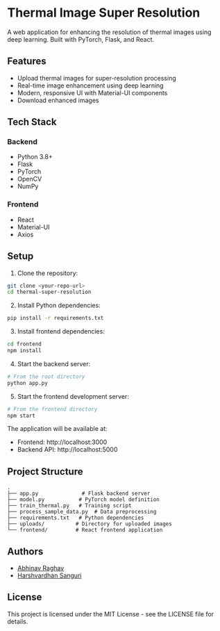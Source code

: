 # Thermal Image Super Resolution

A web application for enhancing the resolution of thermal images using deep learning. Built with PyTorch, Flask, and React.

## Features

- Upload thermal images for super-resolution processing
- Real-time image enhancement using deep learning
- Modern, responsive UI with Material-UI components
- Download enhanced images

## Tech Stack

### Backend
- Python 3.8+
- Flask
- PyTorch
- OpenCV
- NumPy

### Frontend
- React
- Material-UI
- Axios

## Setup

1. Clone the repository:
```bash
git clone <your-repo-url>
cd thermal-super-resolution
```

2. Install Python dependencies:
```bash
pip install -r requirements.txt
```

3. Install frontend dependencies:
```bash
cd frontend
npm install
```

4. Start the backend server:
```bash
# From the root directory
python app.py
```

5. Start the frontend development server:
```bash
# From the frontend directory
npm start
```

The application will be available at:
- Frontend: http://localhost:3000
- Backend API: http://localhost:5000

## Project Structure

```
.
├── app.py              # Flask backend server
├── model.py           # PyTorch model definition
├── train_thermal.py   # Training script
├── process_sample_data.py  # Data preprocessing
├── requirements.txt   # Python dependencies
├── uploads/          # Directory for uploaded images
└── frontend/         # React frontend application
```

## Authors

- [Abhinav Raghav](https://www.linkedin.com/in/raghav-abhinav/)
- [Harshvardhan Sanguri](https://www.linkedin.com/in/harshvardhan-sanguri-90248b281/)

## License

This project is licensed under the MIT License - see the LICENSE file for details. 